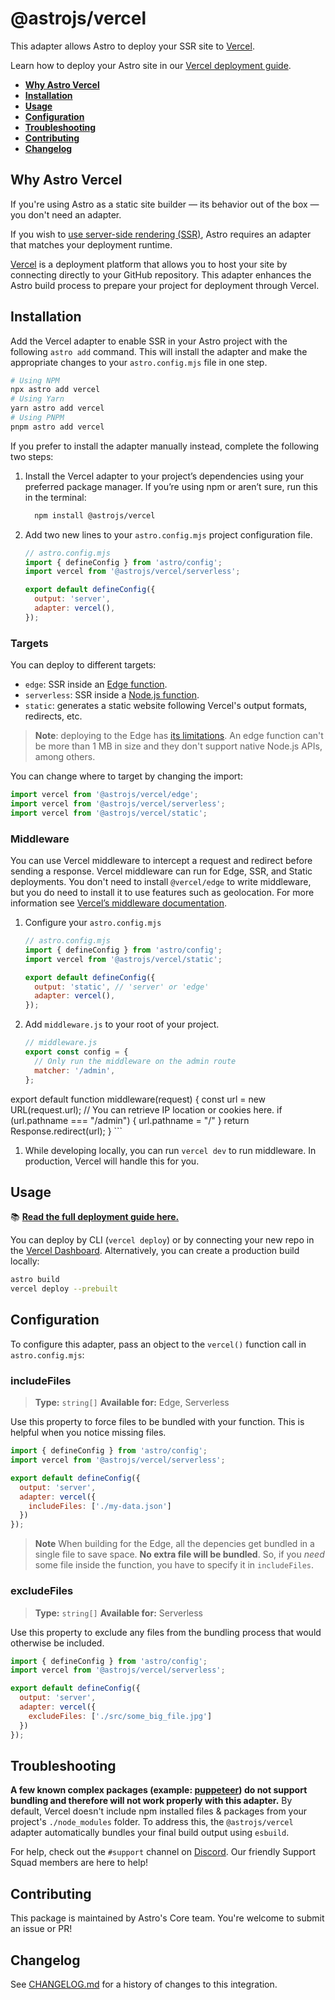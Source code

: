 # @astrojs/vercel

This adapter allows Astro to deploy your SSR site to [Vercel](https://www.vercel.com/).

Learn how to deploy your Astro site in our [Vercel deployment guide](https://docs.astro.build/en/guides/deploy/vercel/).

- <strong>[Why Astro Vercel](#why-astro-vercel)</strong>
- <strong>[Installation](#installation)</strong>
- <strong>[Usage](#usage)</strong>
- <strong>[Configuration](#configuration)</strong>
- <strong>[Troubleshooting](#troubleshooting)</strong>
- <strong>[Contributing](#contributing)</strong>
- <strong>[Changelog](#changelog)</strong>

## Why Astro Vercel

If you're using Astro as a static site builder — its behavior out of the box — you don't need an adapter. 

If you wish to [use server-side rendering (SSR)](https://docs.astro.build/en/guides/server-side-rendering/), Astro requires an adapter that matches your deployment runtime.

[Vercel](https://www.vercel.com/) is a deployment platform that allows you to host your site by connecting directly to your GitHub repository.  This adapter enhances the Astro build process to prepare your project for deployment through Vercel.

## Installation

Add the Vercel adapter to enable SSR in your Astro project with the following `astro add` command. This will install the adapter and make the appropriate changes to your `astro.config.mjs` file in one step.

```sh
# Using NPM
npx astro add vercel
# Using Yarn
yarn astro add vercel
# Using PNPM
pnpm astro add vercel
```

If you prefer to install the adapter manually instead, complete the following two steps:

1. Install the Vercel adapter to your project’s dependencies using your preferred package manager. If you’re using npm or aren’t sure, run this in the terminal:

    ```bash
      npm install @astrojs/vercel
    ```

1. Add two new lines to your `astro.config.mjs` project configuration file.

    ```js ins={3, 6-7}
    // astro.config.mjs
    import { defineConfig } from 'astro/config';
    import vercel from '@astrojs/vercel/serverless';

    export default defineConfig({
      output: 'server',
      adapter: vercel(),
    });
    ```

### Targets

You can deploy to different targets:

- `edge`: SSR inside an [Edge function](https://vercel.com/docs/concepts/functions/edge-functions).
- `serverless`: SSR inside a [Node.js function](https://vercel.com/docs/concepts/functions/serverless-functions).
- `static`: generates a static website following Vercel's output formats, redirects, etc.

> **Note**: deploying to the Edge has [its limitations](https://vercel.com/docs/concepts/functions/edge-functions#known-limitations). An edge function can't be more than 1 MB in size and they don't support native Node.js APIs, among others.

You can change where to target by changing the import:

```js
import vercel from '@astrojs/vercel/edge';
import vercel from '@astrojs/vercel/serverless';
import vercel from '@astrojs/vercel/static';
```

### Middleware

You can use Vercel middleware to intercept a request and redirect before sending a response. Vercel middleware can run for Edge, SSR, and Static deployments. You don't need to install `@vercel/edge` to write middleware, but you do need to install it to use features such as geolocation. For more information see [Vercel’s middleware documentation](https://vercel.com/docs/concepts/functions/edge-middleware).

1. Configure your `astro.config.mjs`

    ```js
    // astro.config.mjs
    import { defineConfig } from 'astro/config';
    import vercel from '@astrojs/vercel/static';

    export default defineConfig({
      output: 'static', // 'server' or 'edge'
      adapter: vercel(),
    });
    ```
1. Add `middleware.js` to your root of your project. 

    ```js
    // middleware.js
    export const config = {
      // Only run the middleware on the admin route
      matcher: '/admin',
    };

  export default function middleware(request) {
    const url = new URL(request.url);
    // You can retrieve IP location or cookies here.
    if (url.pathname === "/admin") {
      url.pathname = "/"
    }
    return Response.redirect(url);
  }
    ```
1. While developing locally, you can run `vercel dev` to run middleware. In production, Vercel will handle this for you.


## Usage

📚 **[Read the full deployment guide here.](https://docs.astro.build/en/guides/deploy/vercel/)**

You can deploy by CLI (`vercel deploy`) or by connecting your new repo in the [Vercel Dashboard](https://vercel.com/). Alternatively, you can create a production build locally:

```sh
astro build
vercel deploy --prebuilt
```

## Configuration

To configure this adapter, pass an object to the `vercel()` function call in `astro.config.mjs`:

### includeFiles

> **Type:** `string[]`
> **Available for:** Edge, Serverless

Use this property to force files to be bundled with your function. This is helpful when you notice missing files.

```js
import { defineConfig } from 'astro/config';
import vercel from '@astrojs/vercel/serverless';

export default defineConfig({
  output: 'server',
  adapter: vercel({
    includeFiles: ['./my-data.json']
  })
});
```

> **Note**
> When building for the Edge, all the depencies get bundled in a single file to save space. **No extra file will be bundled**. So, if you _need_ some file inside the function, you have to specify it in `includeFiles`.


### excludeFiles

> **Type:** `string[]`
> **Available for:** Serverless

Use this property to exclude any files from the bundling process that would otherwise be included.

```js
import { defineConfig } from 'astro/config';
import vercel from '@astrojs/vercel/serverless';

export default defineConfig({
  output: 'server',
  adapter: vercel({
    excludeFiles: ['./src/some_big_file.jpg']
  })
});
```

## Troubleshooting

**A few known complex packages (example: [puppeteer](https://github.com/puppeteer/puppeteer)) do not support bundling and therefore will not work properly with this adapter.** By default, Vercel doesn't include npm installed files & packages from your project's `./node_modules` folder. To address this, the `@astrojs/vercel` adapter automatically bundles your final build output using `esbuild`.

For help, check out the `#support` channel on [Discord](https://astro.build/chat). Our friendly Support Squad members are here to help!

## Contributing

This package is maintained by Astro's Core team. You're welcome to submit an issue or PR!

## Changelog

See [CHANGELOG.md](CHANGELOG.md) for a history of changes to this integration.

[astro-integration]: https://docs.astro.build/en/guides/integrations-guide/
